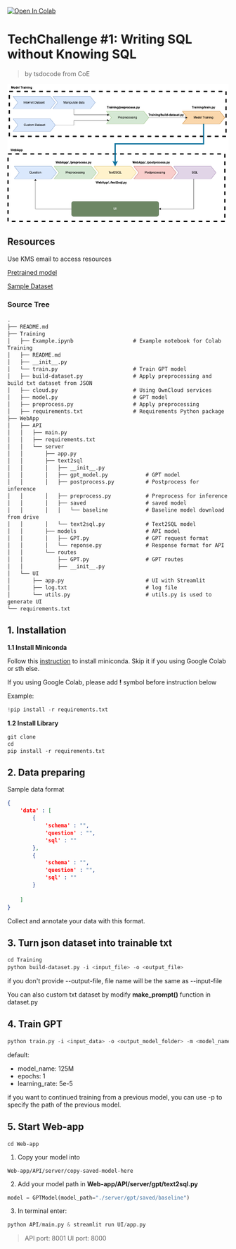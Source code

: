 [![Open In Colab](https://colab.research.google.com/assets/colab-badge.svg)](https://colab.research.google.com/drive/1QIOEfsB7DPcPRp9VX3fK2yg6atybkHvq#scrollTo=Bsy56wuXOPg1)

# TechChallenge #1: Writing SQL without Knowing SQL

> by tsdocode from CoE

![](./assets/flow.png)


## Resources
Use KMS email to access resources

[Pretrained model](https://drive.google.com/drive/folders/11aWe3IZ0pfxujwzsFHwSzgJuAlPryBNs?usp=sharing)

[Sample Dataset](https://drive.google.com/drive/folders/1eQ6T2AGa5-1UXZfNwE3HdrOpWwXZKttu?usp=sharing)



### Source Tree
    .
    ├── README.md
    ├── Training
    │   ├── Example.ipynb                   # Example notebook for Colab Training
    │   ├── README.md
    │   ├── __init__.py
    │   └── train.py                        # Train GPT model
    │   ├── build-dataset.py                # Apply preprocessing and build txt dataset from JSON
    │   ├── cloud.py                        # Using OwnCloud services
    │   ├── model.py                        # GPT model
    │   ├── preprocess.py                   # Apply preprocessing
    │   ├── requirements.txt                # Requirements Python package
    ├── WebApp
    │   ├── API
    │   │   ├── main.py
    │   │   ├── requirements.txt
    │   │   └── server
    │   │       ├── app.py
    │   │       ├── text2sql
    │   │       │   ├── __init__.py
    │   │       │   ├── gpt_model.py            # GPT model 
    │   │       │   ├── postprocess.py          # Postprocess for inference
    │   │       │   ├── preprocess.py           # Preprocess for inference
    │   │       │   ├── saved                   # saved model
    │   │       │   │   └── baseline            # Baseline model download from drive
    │   │       │   └── text2sql.py             # Text2SQL model
    │   │       ├── models                      # API model
    │   │       │   ├── GPT.py                  # GPT request format
    │   │       │   └── reponse.py              # Response format for API
    │   │       └── routes
    │   │           ├── GPT.py                  # GPT routes
    │   │           ├── __init__.py
    │   └── UI
    │       ├── app.py                          # UI with Streamlit
    │       ├── log.txt                         # log file
    │       └── utils.py                        # utils.py is used to generate UI
    └── requirements.txt


## **1. Installation**

**1.1 Install Miniconda**

Follow this [instruction](https://docs.conda.io/en/latest/miniconda.html#) to install miniconda.
Skip it if you using Google Colab or sth else.

If you using Google Colab, please add **!** symbol before instruction below

Example:
```python
!pip install -r requirements.txt
```


**1.2 Install Library**
```
git clone 
cd 
pip install -r requirements.txt
```


## **2. Data preparing**
Sample data format
```json
{
    'data' : [
        {
            'schema' : "",
            'question' : "",
            'sql' : ""
        },
        {
            'schema' : "",
            'question' : "",
            'sql' : ""
        }

    ]
}
```

Collect and annotate your data with this format.

## **3. Turn json dataset into trainable txt**
```python
cd Training
python build-dataset.py -i <input_file> -o <output_file>
```

if you don't provide --output-file, file name will be the same as --input-file

You can also custom txt dataset by modify **make_prompt()** function in dataset.py

## **4. Train GPT**
```python
python train.py -i <input_data> -o <output_model_folder> -m <model_name> -p <pretrained_model_path> -e <epochs> -l <learning_rate>  
```
default:
- model_name: 125M
- epochs: 1
- learning_rate: 5e-5

if you want to continued training from a previous model, you can use -p to specify the path of the previous model. 

## **5. Start Web-app**

```
cd Web-app
```

1. Copy your model into 
```
Web-app/API/server/copy-saved-model-here
```
2. Add your model path in **Web-app/API/server/gpt/text2sql.py**

```python
model = GPTModel(model_path="./server/gpt/saved/baseline")

```

3. In terminal enter:
```python
python API/main.py & streamlit run UI/app.py
```

> API port: 8001
> UI port: 8000




